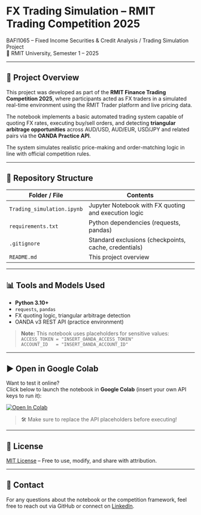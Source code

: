 # FX Trading Simulation – RMIT Trading Competition 2025

BAFI1065 – Fixed Income Securities & Credit Analysis / Trading Simulation Project  
📍 RMIT University, Semester 1 – 2025  

---

## 📘 Project Overview  
This project was developed as part of the **RMIT Finance Trading Competition 2025**, where participants acted as FX traders in a simulated real-time environment using the RMIT Trader platform and live pricing data.

The notebook implements a basic automated trading system capable of quoting FX rates, executing buy/sell orders, and detecting **triangular arbitrage opportunities** across AUD/USD, AUD/EUR, USD/JPY and related pairs via the **OANDA Practice API**.

The system simulates realistic price-making and order-matching logic in line with official competition rules.

---

## 📁 Repository Structure

| Folder / File                    | Contents                                                        |
|----------------------------------|-----------------------------------------------------------------|
| `Trading_simulation.ipynb`       | Jupyter Notebook with FX quoting and execution logic            |
| `requirements.txt`               | Python dependencies (requests, pandas)                         |
| `.gitignore`                     | Standard exclusions (checkpoints, cache, credentials)          |
| `README.md`                      | This project overview                                           |

---

## 📊 Tools and Models Used

- **Python 3.10+**
- `requests`, `pandas`
- FX quoting logic, triangular arbitrage detection
- OANDA v3 REST API (practice environment)

> **Note:** This notebook uses placeholders for sensitive values:  
> `ACCESS_TOKEN = "INSERT_OANDA_ACCESS_TOKEN"`  
> `ACCOUNT_ID   = "INSERT_OANDA_ACCOUNT_ID"`  

---

## ▶️ Open in Google Colab

Want to test it online?  
Click below to launch the notebook in **Google Colab** (insert your own API keys to run it):

[![Open In Colab](https://colab.research.google.com/assets/colab-badge.svg)](https://colab.research.google.com/github/lgumier/trading-simulation-oanda/blob/main/Trading_simulation_MM_Arbitrage_RMIT.ipynb)

> 🛠 Make sure to replace the API placeholders before executing!

---

## 🤝 License  
[MIT License](https://opensource.org/licenses/MIT) – Free to use, modify, and share with attribution.

---

## 📩 Contact  
For any questions about the notebook or the competition framework, feel free to reach out via GitHub or connect on [LinkedIn](https://www.linkedin.com/in/lorenzo-gumiero-952452200/).
